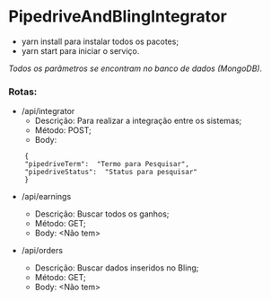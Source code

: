 # PipedriveAndBlingIntegrator
* yarn install para instalar todos os pacotes;
* yarn start para iniciar o serviço.

*Todos os parâmetros se encontram no banco de dados (MongoDB).*

### Rotas:
* /api/integrator
	* Descrição: Para realizar a integração entre os sistemas;
	* Método: POST;
	* Body:
```
	{
	"pipedriveTerm":  "Termo para Pesquisar",
	"pipedriveStatus":  "Status para pesquisar"
	}
```

* /api/earnings
	* Descrição: Buscar todos os ganhos;
	* Método: GET;
	* Body: <Não tem>

* /api/orders
	* Descrição: Buscar dados inseridos no Bling;
	* Método: GET;
	* Body: <Não tem>
